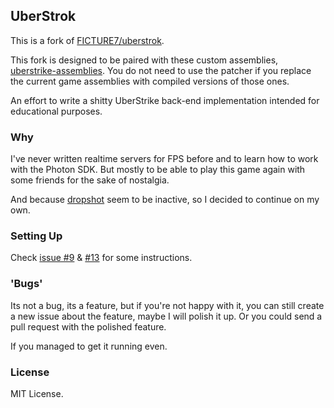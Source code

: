 ## UberStrok
This is a fork of [FICTURE7/uberstrok](https://github.com/FICTURE7/uberstrok). 

This fork is designed to be paired with these custom assemblies, [uberstrike-assemblies](https://github.com/SirAnuse/uberstrike-assemblies). You do not need to use the patcher if you replace the current game assemblies with compiled versions of those ones.

An effort to write a shitty UberStrike back-end implementation intended for educational purposes.

### Why
I've never written realtime servers for FPS before and to learn how to work with the Photon SDK. But
mostly to be able to play this game again with some friends for the sake of nostalgia.

And because [dropshot](https://www.github.com/festivaldev/dropshot) seem to be inactive, so I decided
to continue on my own.

### Setting Up
Check [issue #9](https://github.com/FICTURE7/uberstrok/issues/9) & [#13](https://github.com/FICTURE7/uberstrok/issues/13) for some instructions.

### 'Bugs'
Its not a bug, its a feature, but if you're not happy with it, you can still create a new issue 
about the feature, maybe I will polish it up. Or you could send a pull request with the polished feature.

If you managed to get it running even.

### License
MIT License.
